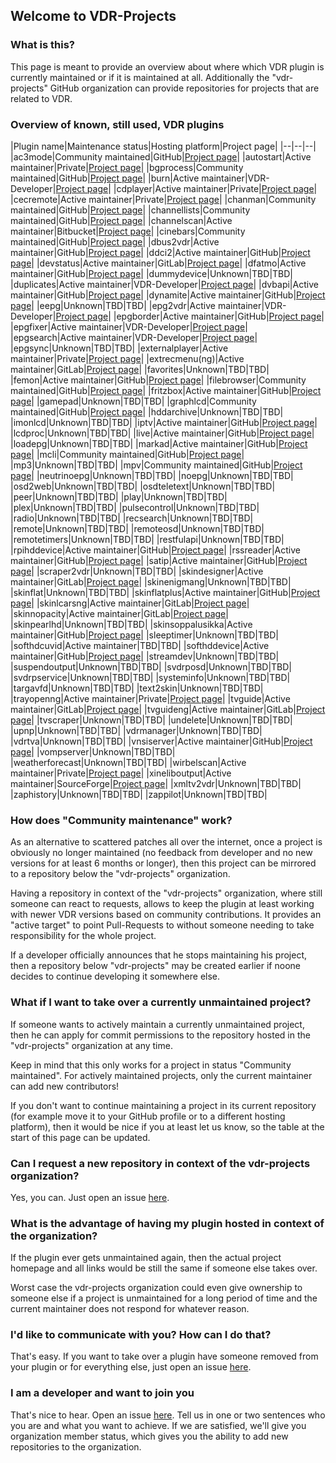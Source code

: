 ## Welcome to VDR-Projects

### What is this?

This page is meant to provide an overview about where which VDR plugin is currently maintained or if it is maintained at all. Additionally the "vdr-projects" GitHub organization can provide repositories for projects that are related to VDR.

### Overview of known, still used, VDR plugins

|Plugin name|Maintenance status|Hosting platform|Project page|
|--|--|--|
|ac3mode|Community maintained|GitHub|[Project page](https://github.com/vdr-projects/vdr-plugin-ac3mode)|
|autostart|Active maintainer|Private|[Project page](https://www.uli-eckhardt.de/vdr/autostart.en.shtml)|
|bgprocess|Community maintained|GitHub|[Project page](https://github.com/vdr-projects/vdr-plugin-bgprocess)|
|burn|Active maintainer|VDR-Developer|[Project page](https://projects.vdr-developer.org/projects/plg-burn)|
|cdplayer|Active maintainer|Private|[Project page](https://uli-eckhardt.de/vdr/cdplayer.en.shtml)|
|cecremote|Active maintainer|Private|[Project page](https://uli-eckhardt.de/vdr/cec.en.shtml)|
|chanman|Community maintained|GitHub|[Project page](https://github.com/vdr-projects/vdr-plugin-chanman)|
|channellists|Community maintained|GitHub|[Project page](https://github.com/vdr-projects/vdr-plugin-channellists)|
|channelscan|Active maintainer|Bitbucket|[Project page](https://bitbucket.org/ua0lnj/channelscan/src/master/)|
|cinebars|Community maintained|GitHub|[Project page](https://github.com/vdr-projects/vdr-plugin-cinebars)|
|dbus2vdr|Active maintainer|GitHub|[Project page](https://github.com/flensrocker/vdr-plugin-dbus2vdr)|
|ddci2|Active maintainer|GitHub|[Project page](https://github.com/jasmin-j/vdr-plugin-ddci2)|
|devstatus|Active maintainer|GitLab|[Project page](https://gitlab.com/kamel5/devstatus)|
|dfatmo|Active maintainer|GitHub|[Project page](https://github.com/durchflieger/dfatmo)|
|dummydevice|Unknown|TBD|TBD|
|duplicates|Active maintainer|VDR-Developer|[Project page](https://projects.vdr-developer.org/projects/plg-duplicates)|
|dvbapi|Active maintainer|GitHub|[Project page](https://github.com/manio/vdr-plugin-dvbapi)|
|dynamite|Active maintainer|GitHub|[Project page](https://github.com/MarkusEh/vdr-plugin-dynamite)|
|eepg|Unknown|TBD|TBD|
|epg2vdr|Active maintainer|VDR-Developer|[Project page](https://projects.vdr-developer.org/projects/plg-epg2vdr)|
|epgborder|Active maintainer|GitHub|[Project page](https://github.com/M-Reimer/vdr-plugin-epgborder)|
|epgfixer|Active maintainer|VDR-Developer|[Project page](https://projects.vdr-developer.org/projects/plg-epgfixer)|
|epgsearch|Active maintainer|VDR-Developer|[Project page](https://projects.vdr-developer.org/git/vdr-plugin-epgsearch.git)|
|epgsync|Unknown|TBD|TBD|
|externalplayer|Active maintainer|Private|[Project page](https://www.uli-eckhardt.de/vdr/external.en.shtml)|
|extrecmenu(ng)|Active maintainer|GitLab|[Project page](https://gitlab.com/kamel5/extrecmenung)|
|favorites|Unknown|TBD|TBD|
|femon|Active maintainer|GitHub|[Project page](https://github.com/rofafor/vdr-plugin-femon)|
|filebrowser|Community maintained|GitHub|[Project page](https://github.com/vdr-projects/vdr-plugin-filebrowser)|
|fritzbox|Active maintainer|GitHub|[Project page](https://github.com/jowi24/vdr-fritz)|
|gamepad|Unknown|TBD|TBD|
|graphlcd|Community maintained|GitHub|[Project page](https://github.com/vdr-projects/vdr-plugin-graphlcd)|
|hddarchive|Unknown|TBD|TBD|
|imonlcd|Unknown|TBD|TBD|
|iptv|Active maintainer|GitHub|[Project page](https://github.com/rofafor/vdr-plugin-iptv)|
|lcdproc|Unknown|TBD|TBD|
|live|Active maintainer|GitHub|[Project page](https://github.com/MarkusEh/vdr-plugin-live)|
|loadepg|Unknown|TBD|TBD|
|markad|Active maintainer|GitHub|[Project page](https://github.com/kfb77/vdr-plugin-markad)|
|mcli|Community maintained|GitHub|[Project page](https://github.com/vdr-projects/vdr-plugin-mcli)|
|mp3|Unknown|TBD|TBD|
|mpv|Community maintained|GitHub|[Project page](https://github.com/vdr-projects/vdr-plugin-mpv)|
|neutrinoepg|Unknown|TBD|TBD|
|noepg|Unknown|TBD|TBD|
|osd2web|Unknown|TBD|TBD|
|osdteletext|Unknown|TBD|TBD|
|peer|Unknown|TBD|TBD|
|play|Unknown|TBD|TBD|
|plex|Unknown|TBD|TBD|
|pulsecontrol|Unknown|TBD|TBD|
|radio|Unknown|TBD|TBD|
|recsearch|Unknown|TBD|TBD|
|remote|Unknown|TBD|TBD|
|remoteosd|Unknown|TBD|TBD|
|remotetimers|Unknown|TBD|TBD|
|restfulapi|Unknown|TBD|TBD|
|rpihddevice|Active maintainer|GitHub|[Project page](https://github.com/reufer/rpihddevice)|
|rssreader|Active maintainer|GitHub|[Project page](https://github.com/rofafor/vdr-plugin-rssreader)|
|satip|Active maintainer|GitHub|[Project page](https://github.com/rofafor/vdr-plugin-satip)|
|scraper2vdr|Unknown|TBD|TBD|
|skindesigner|Active maintainer|GitLab|[Project page](https://gitlab.com/kamel5/skindesigner)|
|skinenigmang|Unknown|TBD|TBD|
|skinflat|Unknown|TBD|TBD|
|skinflatplus|Active maintainer|GitHub|[Project page](https://github.com/MegaV0lt/vdr-plugin-skinflatplus)|
|skinlcarsng|Active maintainer|GitLab|[Project page](https://gitlab.com/kamel5/skinlcarsng)|
|skinnopacity|Active maintainer|GitLab|[Project page](https://gitlab.com/kamel5/SkinNopacity)|
|skinpearlhd|Unknown|TBD|TBD|
|skinsoppalusikka|Active maintainer|GitHub|[Project page](https://github.com/rofafor/vdr-plugin-skinsoppalusikka)|
|sleeptimer|Unknown|TBD|TBD|
|softhdcuvid|Active maintainer|TBD|TBD|
|softhddevice|Active maintainer|GitHub|[Project page](https://github.com/ua0lnj/vdr-plugin-softhddevice)|
|streamdev|Unknown|TBD|TBD|
|suspendoutput|Unknown|TBD|TBD|
|svdrposd|Unknown|TBD|TBD|
|svdrpservice|Unknown|TBD|TBD|
|systeminfo|Unknown|TBD|TBD|
|targavfd|Unknown|TBD|TBD|
|text2skin|Unknown|TBD|TBD|
|trayopenng|Active maintainer|Private|[Project page](https://uli-eckhardt.de/vdr/trayopenng.en.shtml)|
|tvguide|Active maintainer|GitLab|[Project page](https://gitlab.com/kamel5/tvguide)|
|tvguideng|Active maintainer|GitLab|[Project page](https://gitlab.com/kamel5/tvguideng)|
|tvscraper|Unknown|TBD|TBD|
|undelete|Unknown|TBD|TBD|
|upnp|Unknown|TBD|TBD|
|vdrmanager|Unknown|TBD|TBD|
|vdrtva|Unknown|TBD|TBD|
|vnsiserver|Active maintainer|GitHub|[Project page](https://github.com/mdre77/vdr-plugin-vnsiserver)|
|vompserver|Unknown|TBD|TBD|
|weatherforecast|Unknown|TBD|TBD|
|wirbelscan|Active maintainer|Private|[Project page](https://www.gen2vdr.de/wirbel/wirbelscan/index2.html)|
|xineliboutput|Active maintainer|SourceForge|[Project page](https://sourceforge.net/projects/xineliboutput/)|
|xmltv2vdr|Unknown|TBD|TBD|
|zaphistory|Unknown|TBD|TBD|
|zappilot|Unknown|TBD|TBD|


### How does "Community maintenance" work?

As an alternative to scattered patches all over the internet, once a project is obviously no longer maintained (no feedback from developer and no new versions for at least 6 months or longer), then this project can be mirrored to a repository below the "vdr-projects" organization.

Having a repository in context of the "vdr-projects" organization, where still someone can react to requests, allows to keep the plugin at least working with newer VDR versions based on community contributions. It provides an "active target" to point Pull-Requests to without someone needing to take responsibility for the whole project.

If a developer officially announces that he stops maintaining his project, then a repository below "vdr-projects" may be created earlier if noone decides to continue developing it somewhere else.


### What if I want to take over a currently unmaintained project?

If someone wants to actively maintain a currently unmaintained project, then he can apply for commit permissions to the repository hosted in the "vdr-projects" organization at any time.

Keep in mind that this only works for a project in status "Community maintained". For actively maintained projects, only the current maintainer can add new contributors!

If you don't want to continue maintaining a project in its current repository (for example move it to your GitHub profile or to a different hosting platform), then it would be nice if you at least let us know, so the table at the start of this page can be updated.

### Can I request a new repository in context of the vdr-projects organization?

Yes, you can. Just open an issue [here](https://github.com/vdr-projects/vdr-projects.github.io/issues).

### What is the advantage of having my plugin hosted in context of the organization?

If the plugin ever gets unmaintained again, then the actual project homepage and all links would be still the same if someone else takes over.

Worst case the vdr-projects organization could even give ownership to someone else if a project is unmaintained for a long period of time and the current maintainer does not respond for whatever reason.

### I'd like to communicate with you? How can I do that?
That's easy. If you want to take over a plugin have someone removed from your plugin or for everything else, just open an issue [here](https://github.com/vdr-projects/vdr-projects.github.io/issues).

### I am a developer and want to join you
That's nice to hear. Open an issue [here](https://github.com/vdr-projects/vdr-projects.github.io/issues). Tell us in one or two sentences who you are and what you want to achieve. If we are satisfied, we'll give you organization member status, which gives you the ability to add new repositories to the organization.
